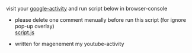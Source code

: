 visit your [google-activity](https://myactivity.google.com/page?hl=ko&utm_medium=web&utm_source=youtube&page=youtube_comments) and run script below in browser-console
* please delete one comment menually before run this script (for ignore pop-up overlay)  
[script.js](https://github.com/shlifedev/delete-all-youtube-comments/blob/main/script.js)

- written for magenement my youtube-activity 

